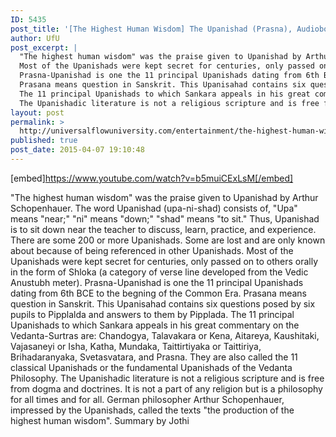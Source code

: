 ```yaml
---
ID: 5435
post_title: '[The Highest Human Wisdom] The Upanishad (Prasna), Audiobook'
author: UfU
post_excerpt: |
  "The highest human wisdom" was the praise given to Upanishad by Arthur Schopenhauer. The word Upanishad (upa-ni-shad) consists of, "Upa" means "near;" "ni" means "down;" "shad" means "to sit." Thus, Upanishad is to sit down near the teacher to discuss, learn, practice, and experience. There are some 200 or more Upanishads. Some are lost and are only known about because of being referenced in other Upanishads.
  Most of the Upanishads were kept secret for centuries, only passed on to others orally in the form of Shloka (a category of verse line developed from the Vedic Anustubh meter).
  Prasna-Upanishad is one the 11 principal Upanishads dating from 6th BCE to the begning of the Common Era.
  Prasana means question in Sanskrit. This Upanisahad contains six questions posed by six pupils to Pipplalda and answers to them by Pipplada.
  The 11 principal Upanishads to which Sankara appeals in his great commentary on the Vedanta-Surtras are: Chandogya, Talavakara or Kena, Aitareya, Kaushitaki, Vajasaneyi or Isha, Katha, Mundaka, Taittirtiyaka or Taittiriya, Brihadaranyaka, Svetasvatara, and Prasna. They are also called the 11 classical Upanishads or the fundamental Upanishads of the Vedanta Philosophy.
  The Upanishadic literature is not a religious scripture and is free from dogma and doctrines. It is not a part of any religion but is a philosophy for all times and for all. German philosopher Arthur Schopenhauer, impressed by the Upanishads, called the texts "the production of the highest human wisdom". Summary by Jothi
layout: post
permalink: >
  http://universalflowuniversity.com/entertainment/the-highest-human-wisdom-the-upanishad-prasna-audiobook/
published: true
post_date: 2015-04-07 19:10:48
---
```

[embed]https://www.youtube.com/watch?v=b5muiCExLsM[/embed]<br>
<p>"The highest human wisdom" was the praise given to Upanishad by Arthur Schopenhauer. The word Upanishad (upa-ni-shad) consists of, "Upa" means "near;" "ni" means "down;" "shad" means "to sit." Thus, Upanishad is to sit down near the teacher to discuss, learn, practice, and experience. There are some 200 or more Upanishads. Some are lost and are only known about because of being referenced in other Upanishads. 
Most of the Upanishads were kept secret for centuries, only passed on to others orally in the form of Shloka (a category of verse line developed from the Vedic Anustubh meter).
Prasna-Upanishad is one the 11 principal Upanishads dating from 6th BCE to the begning of the Common Era. 
Prasana means question in Sanskrit. This Upanisahad contains six questions posed by six pupils to Pipplalda and answers to them by Pipplada. 
The 11 principal Upanishads to which Sankara appeals in his great commentary on the Vedanta-Surtras are: Chandogya, Talavakara or Kena, Aitareya, Kaushitaki, Vajasaneyi or Isha, Katha, Mundaka, Taittirtiyaka or Taittiriya, Brihadaranyaka, Svetasvatara, and Prasna. They are also called the 11 classical Upanishads or the fundamental Upanishads of the Vedanta Philosophy. 
The Upanishadic literature is not a religious scripture and is free from dogma and doctrines. It is not a part of any religion but is a philosophy for all times and for all. German philosopher Arthur Schopenhauer, impressed by the Upanishads, called the texts "the production of the highest human wisdom". Summary by Jothi</p>